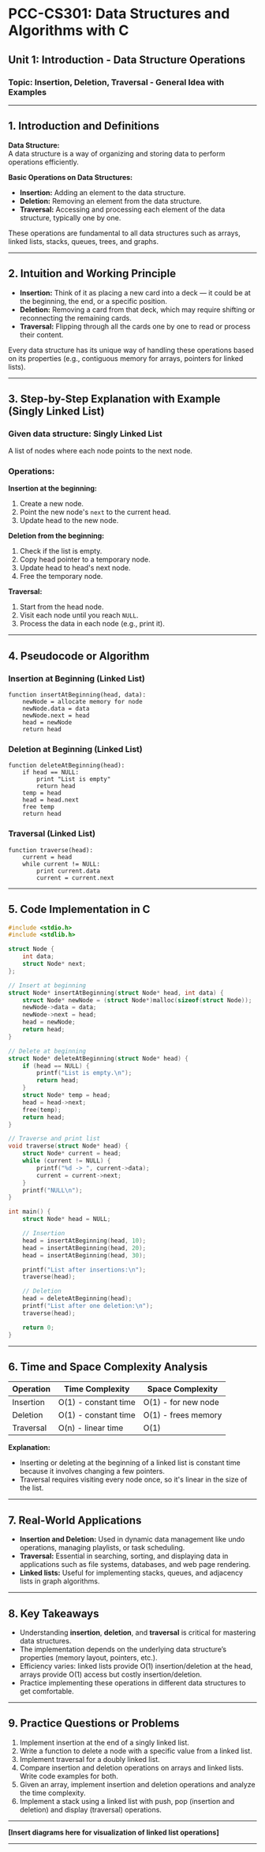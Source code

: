 # PCC-CS301: Data Structures and Algorithms with C  
## Unit 1: Introduction - Data Structure Operations  
### Topic: Insertion, Deletion, Traversal - General Idea with Examples

---

## 1. Introduction and Definitions

**Data Structure:**  
A data structure is a way of organizing and storing data to perform operations efficiently.

**Basic Operations on Data Structures:**  
- **Insertion:** Adding an element to the data structure.  
- **Deletion:** Removing an element from the data structure.  
- **Traversal:** Accessing and processing each element of the data structure, typically one by one.

These operations are fundamental to all data structures such as arrays, linked lists, stacks, queues, trees, and graphs.

---

## 2. Intuition and Working Principle

- **Insertion:** Think of it as placing a new card into a deck — it could be at the beginning, the end, or a specific position.  
- **Deletion:** Removing a card from that deck, which may require shifting or reconnecting the remaining cards.  
- **Traversal:** Flipping through all the cards one by one to read or process their content.

Every data structure has its unique way of handling these operations based on its properties (e.g., contiguous memory for arrays, pointers for linked lists).

---

## 3. Step-by-Step Explanation with Example (Singly Linked List)

### Given data structure: Singly Linked List  
A list of nodes where each node points to the next node.

### Operations:

**Insertion at the beginning:**  
1. Create a new node.  
2. Point the new node's `next` to the current head.  
3. Update head to the new node.

**Deletion from the beginning:**  
1. Check if the list is empty.  
2. Copy head pointer to a temporary node.  
3. Update head to head's next node.  
4. Free the temporary node.

**Traversal:**  
1. Start from the head node.  
2. Visit each node until you reach `NULL`.  
3. Process the data in each node (e.g., print it).

---

## 4. Pseudocode or Algorithm

### Insertion at Beginning (Linked List)
```
function insertAtBeginning(head, data):
    newNode = allocate memory for node
    newNode.data = data
    newNode.next = head
    head = newNode
    return head
```

### Deletion at Beginning (Linked List)
```
function deleteAtBeginning(head):
    if head == NULL:
        print "List is empty"
        return head
    temp = head
    head = head.next
    free temp
    return head
```

### Traversal (Linked List)
```
function traverse(head):
    current = head
    while current != NULL:
        print current.data
        current = current.next
```

---

## 5. Code Implementation in C

```c
#include <stdio.h>
#include <stdlib.h>

struct Node {
    int data;
    struct Node* next;
};

// Insert at beginning
struct Node* insertAtBeginning(struct Node* head, int data) {
    struct Node* newNode = (struct Node*)malloc(sizeof(struct Node));
    newNode->data = data;
    newNode->next = head;
    head = newNode;
    return head;
}

// Delete at beginning
struct Node* deleteAtBeginning(struct Node* head) {
    if (head == NULL) {
        printf("List is empty.\n");
        return head;
    }
    struct Node* temp = head;
    head = head->next;
    free(temp);
    return head;
}

// Traverse and print list
void traverse(struct Node* head) {
    struct Node* current = head;
    while (current != NULL) {
        printf("%d -> ", current->data);
        current = current->next;
    }
    printf("NULL\n");
}

int main() {
    struct Node* head = NULL;

    // Insertion
    head = insertAtBeginning(head, 10);
    head = insertAtBeginning(head, 20);
    head = insertAtBeginning(head, 30);

    printf("List after insertions:\n");
    traverse(head);

    // Deletion
    head = deleteAtBeginning(head);
    printf("List after one deletion:\n");
    traverse(head);

    return 0;
}
```

---

## 6. Time and Space Complexity Analysis

| Operation   | Time Complexity       | Space Complexity       |
|-------------|----------------------|-----------------------|
| Insertion   | O(1) - constant time  | O(1) - for new node    |
| Deletion    | O(1) - constant time  | O(1) - frees memory   |
| Traversal   | O(n) - linear time    | O(1)                   |

**Explanation:**  
- Inserting or deleting at the beginning of a linked list is constant time because it involves changing a few pointers.  
- Traversal requires visiting every node once, so it's linear in the size of the list.

---

## 7. Real-World Applications

- **Insertion and Deletion:** Used in dynamic data management like undo operations, managing playlists, or task scheduling.  
- **Traversal:** Essential in searching, sorting, and displaying data in applications such as file systems, databases, and web page rendering.  
- **Linked lists:** Useful for implementing stacks, queues, and adjacency lists in graph algorithms.

---

## 8. Key Takeaways

- Understanding **insertion**, **deletion**, and **traversal** is critical for mastering data structures.  
- The implementation depends on the underlying data structure’s properties (memory layout, pointers, etc.).  
- Efficiency varies: linked lists provide O(1) insertion/deletion at the head, arrays provide O(1) access but costly insertion/deletion.  
- Practice implementing these operations in different data structures to get comfortable.

---

## 9. Practice Questions or Problems

1. Implement insertion at the end of a singly linked list.  
2. Write a function to delete a node with a specific value from a linked list.  
3. Implement traversal for a doubly linked list.  
4. Compare insertion and deletion operations on arrays and linked lists. Write code examples for both.  
5. Given an array, implement insertion and deletion operations and analyze the time complexity.  
6. Implement a stack using a linked list with push, pop (insertion and deletion) and display (traversal) operations.

---

**[Insert diagrams here for visualization of linked list operations]**  

---